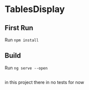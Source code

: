 # TablesDisplay

## First Run
Run `npm install`
## Build 
Run `ng serve --open`

##  
in this project there in no tests for now


